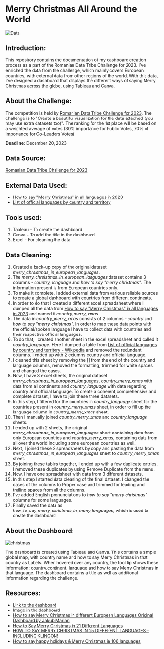 # Merry Christmas All Around the World

![Data](https://github.com/Arpita-deb/How-to-say-merry-christmas-in-different-languages/assets/139372731/44903ac1-6b02-40db-bfd9-dad6645768a0)

## Introduction: 

This repository contains the documentation of my dashboard creation process as a part of the Romanian Data Tribe Challenge for 2023. I’ve enriched the data from the challenge, which mainly covers European countries, with external data from other regions of the world. With this data, I’ve designed a dashboard that displays the different ways of saying Merry Christmas across the globe, using Tableau and Canva.

## About the Challenge:

The competition is held by [Romanian Data Tribe Challenge for 2023](https://data.world/romanian-data/merry-christmas-in-european-languages). The challenge is to "Create a beautiful visualization for the data attached (you may use extra datasets too)". The ranking for the 1st place will be based on a weighted average of votes (30% importance for Public Votes, 70% of importance for Co-Leaders Votes)

**Deadline**: December 20, 2023

## Data Source:

[Romanian Data Tribe Challenge for 2023](https://data.world/romanian-data/merry-christmas-in-european-languages)

## External Data Used:

* [How to say "Merry Christmas" in all languages in 2023](https://polyglotclub.com/wiki/Language/Multiple-languages/Vocabulary/Merry-Christmas-in-all-countries-languages)
* [List of official languages by country and territory](https://en.wikipedia.org/wiki/List_of_official_languages_by_country_and_territory#:~:text=List%20of%20countries%2Fterritories%20%20%20%20Country%2FRegion%20,%20%20%20%2023%20more%20rows%20)

## Tools used:

1. Tableau - To create the dashboard
2. Canva - To add the title in the dashboard
3. Excel -  For cleaning the data

## Data Cleaning:

1. Created a back-up copy of the original dataset _merry_chrsistmas_in_european_languages_.
2. The _merry_chrsistmas_in_european_languages_ dataset contains 3 columns - _country, language_ and _how to say "merry christmas"_. The information present is from European countries only.
3. To make it complete, I added external data from various reliable sources to create a global dashboard with countries from different continents.
4. In order to do that I created a different excel spreadsheet where I dumped all the data from [How to say "Merry Christmas" in all languages in 2023](https://polyglotclub.com/wiki/Language/Multiple-languages/Vocabulary/Merry-Christmas-in-all-countries-languages) and named it _country_merry_xmas_.
5. The data in _country_merry_xmas_ consists of 2 columns - _country_ and _how to say "merry christmas"_. In order to map these data points with the official/spoken language I have to collect data with countries and their respective official languages.
6. To do that, I created another sheet in the excel spreadsheet and called it _country_language_. Here I dumped a table from [List of official languages by country and territory - Wikipedia](https://en.wikipedia.org/wiki/List_of_official_languages_by_country_and_territory#:~:text=List%20of%20countries%2Fterritories%20%20%20%20Country%2FRegion%20,%20%20%20%2023%20more%20rows%20) and removed the redundant columns. I ended up with 2 columns country and official language.
7. I cleaned this sheet by removing the [] from the end of the country and language columns, removed the formatting, trimmed for white spaces and changed the cases. 
8. Now, I have 3 excel sheets, the original dataset _merry_chrsistmas_in_european_languages_, _country_merry_xmas_ with data from all continents and _country_language_ with data regarding country and official language. To create a coherent,comprehensive and complete dataset, I have to join these three datasets.
9. In this step, I filtered for the countries in _country_language_ sheet for the countries present in _country_merry_xmas_ sheet, in order to fill up the language column in _country_merry_xmas_ sheet.
10. Then I manually joined _country_merry_xmas_ and _country_language_ sheets.
11. I ended up with 2 sheets, the original _merry_chrsistmas_in_european_languages_ sheet containing data from only European countries and _country_merry_xmas_, containing data from all over the world including some european countries as well.
12. Next, I joined these 2 spreadsheets by copy and pasting the data from _merry_chrsistmas_in_european_languages_ sheet to _country_merry_xmas_ sheet.
13. By joining these tables together, I ended up with a few duplicate entries. I removed these duplicates by using Remove Duplicate from the menu.
14. Now, I have one spreadsheet with data from 3 different datasets.
15. In this step I started data cleaning of the final dataset. I changed the cases of the columns to Proper case and trimmed for leading and trailing spaces from all the columns.
16. I've added English pronunciations to _how to say "merry christmas"_ columns for some languages.
17. Finally saved the data as _how_to_say_merry_christmas_in_many_languages_, which is used to create the dashboard


## About the Dashboard:

![christmas](https://github.com/user-attachments/assets/774918f2-1ee1-4661-9834-41104553c539)

The dashboard is created using Tableau and Canva. This contains a simple global map, with country name and how to say Merry Christmas in that country as Labels. When hovered over any country, the tool tip shows these information: country,continent, language and how to say Merry Christmas in that language. The dashboard contains a title as well as additional information regarding the challenge.

## Resources:

* [Link to the dashboard](https://public.tableau.com/views/HowToSayMerryChristmasInManyLanguages/MerryChristmas?:language=en-US&:display_count=n&:origin=viz_share_link)
* [Image in the dashboard](https://unsplash.com/photos/two-elf-on-the-shelf-figurines-kFbSKhukfIQ)
* [How to say Merry Christmas in different European Languages Original Dashboard by Jakub Marian](https://geographyeducation.org/2015/12/18/how-to-say-merry-christmas-in-different-european-languages/)
* [How to Say Merry Christmas in 21 Different Languages](https://www.mondly.com/blog/how-to-say-merry-christmas-different-languages/)
* [HOW TO SAY MERRY CHRISTMAS IN 25 DIFFERENT LANGUAGES – INCLUDING KLINGON!](https://blog.pimsleur.com/2018/12/20/merry-christmas-in-25-languages/)
* [How to say happy holidays & Merry Christmas in 106 languages](https://www.berlitz.com/blog/merry-christmas-different-languages)

